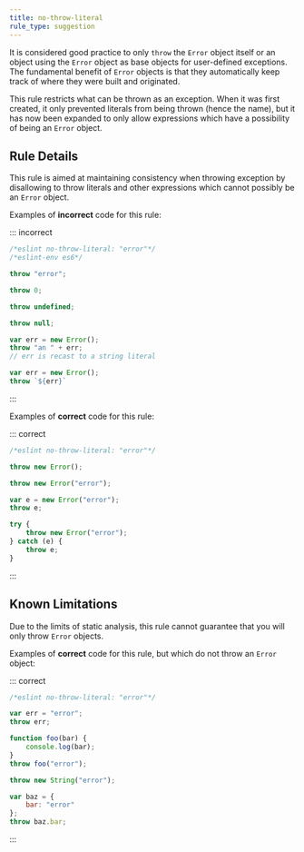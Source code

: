```yaml
---
title: no-throw-literal
rule_type: suggestion
---
```


It is considered good practice to only `throw` the `Error` object itself or an object using the `Error` object as base objects for user-defined exceptions.
The fundamental benefit of `Error` objects is that they automatically keep track of where they were built and originated.

This rule restricts what can be thrown as an exception. When it was first created, it only prevented literals from being thrown (hence the name), but it has now been expanded to only allow expressions which have a possibility of being an `Error` object.

## Rule Details

This rule is aimed at maintaining consistency when throwing exception by disallowing to throw literals and other expressions which cannot possibly be an `Error` object.

Examples of **incorrect** code for this rule:

::: incorrect

```js
/*eslint no-throw-literal: "error"*/
/*eslint-env es6*/

throw "error";

throw 0;

throw undefined;

throw null;

var err = new Error();
throw "an " + err;
// err is recast to a string literal

var err = new Error();
throw `${err}`

```

:::

Examples of **correct** code for this rule:

::: correct

```js
/*eslint no-throw-literal: "error"*/

throw new Error();

throw new Error("error");

var e = new Error("error");
throw e;

try {
    throw new Error("error");
} catch (e) {
    throw e;
}
```

:::

## Known Limitations

Due to the limits of static analysis, this rule cannot guarantee that you will only throw `Error` objects.

Examples of **correct** code for this rule, but which do not throw an `Error` object:

::: correct

```js
/*eslint no-throw-literal: "error"*/

var err = "error";
throw err;

function foo(bar) {
    console.log(bar);
}
throw foo("error");

throw new String("error");

var baz = {
    bar: "error"
};
throw baz.bar;
```

:::
